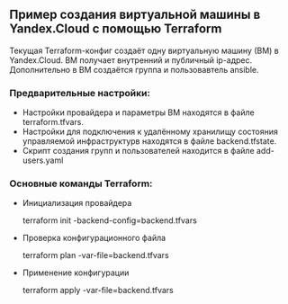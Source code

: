 <h2>Пример создания виртуальной машины в Yandex.Cloud с помощью Terraform</h2>

Текущая Terraform-конфиг создаёт одну виртуальную машину (ВМ) в Yandex.Cloud. ВМ получает внутренний и публичный ip-адрес. Дополнительно в ВМ создаётся группа и пользовавтель ansible.

<h3>Предварительные настройки:</h3>
<ul>
<li>Настройки провайдера и параметры ВМ находятся в файле terraform.tfvars.</li>
<li>Настройки для подключения к удалённому хранилищу состояния управляемой инфраструктурв находятся в файле backend.tfstate.</li>
<li>Скрипт создания групп и пользователей находится в файле add-users.yaml</li>
</ul>

<h3>Основные команды Terraform:</h3>

<ul>
<li>
  Инициализация провайдера
  <p>terraform init -backend-config=backend.tfvars</p>
</li>
<li>
  Проверка конфигурационного файла
  <p>terraform plan -var-file=backend.tfvars</p>
</li>
<li>
  Применение конфигурации
  <p>terraform apply -var-file=backend.tfvars</p>
</li>
</ul>
